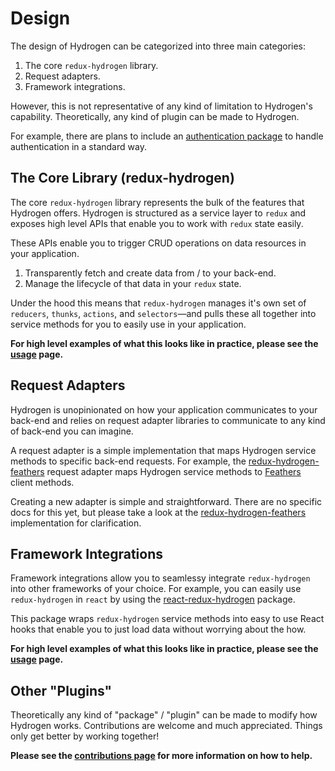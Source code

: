 # Design

The design of Hydrogen can be categorized into three main categories:

1. The core `redux-hydrogen` library.
2. Request adapters.
3. Framework integrations.

However, this is not representative of any kind of limitation to Hydrogen's capability. Theoretically, any kind of plugin can be made to Hydrogen.

For example, there are plans to include an [authentication package](https://github.com/Lemonpeach/hydrogen/issues/15) to handle authentication in a standard way.

## The Core Library (redux-hydrogen)

The core `redux-hydrogen` library represents the bulk of the features that Hydrogen offers. Hydrogen is structured as a service layer to `redux` and exposes high level APIs that enable you to work with `redux` state easily. 

These APIs enable you to trigger CRUD operations on data resources in your application.

1. Transparently fetch and create data from / to your back-end.
2. Manage the lifecycle of that data in your `redux` state.

Under the hood this means that `redux-hydrogen` manages it's own set of `reducers`, `thunks`, `actions`, and `selectors`&mdash;and pulls these all together into service methods for you to easily use in your application.

**For high level examples of what this looks like in practice, please see the [usage](./getting-started/usage.md) page.**

## Request Adapters

Hydrogen is unopinionated on how your application communicates to your back-end and relies on request adapter libraries to communicate to any kind of back-end you can imagine.

A request adapter is a simple implementation that maps Hydrogen service methods to specific back-end requests. For example, the [redux-hydrogen-feathers](../api/redux-hydrogen-feathers.md) request adapter maps Hydrogen service methods to [Feathers](https://feathersjs.com/) client methods.

Creating a new adapter is simple and straightforward. There are no specific docs for this yet, but please take a look at the [redux-hydrogen-feathers](https://github.com/Lemonpeach/hydrogen/blob/master/packages/redux-hydrogen-feathers/src/index.js) implementation for clarification.

## Framework Integrations

Framework integrations allow you to seamlessy integrate `redux-hydrogen` into other frameworks of your choice. For example, you can easily use `redux-hydrogen` in `react` by using the [react-redux-hydrogen](../api/react-redux-hydrogen.md) package.

This package wraps `redux-hydrogen` service methods into easy to use React hooks that enable you to just load data without worrying about the how.

**For high level examples of what this looks like in practice, please see the [usage](./getting-started/usage.md) page.**

## Other "Plugins"

Theoretically any kind of "package" / "plugin" can be made to modify how Hydrogen works. Contributions are welcome and much appreciated. Things only get better by working together!

**Please see the [contributions page](../contribute/help-out.md) for more information on how to help.**
